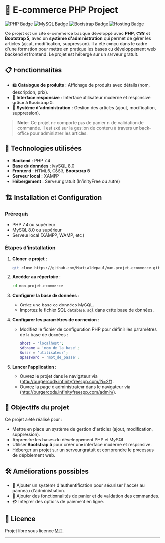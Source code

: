 # 🛒 E-commerce PHP Project

![PHP Badge](https://img.shields.io/badge/PHP-7.4-blue.svg)
![MySQL Badge](https://img.shields.io/badge/MySQL-8.0-orange.svg)
![Bootstrap Badge](https://img.shields.io/badge/Bootstrap-5-blueviolet.svg)
![Hosting Badge](https://img.shields.io/badge/Hosting-Free_Provider-brightgreen.svg)

Ce projet est un site e-commerce basique développé avec **PHP**, **CSS** et **Bootstrap 5**, avec un **système d'administration** qui permet de gérer les articles (ajout, modification, suppression). Il a été conçu dans le cadre d'une formation pour mettre en pratique les bases du développement web backend et frontend. Le projet est hébergé sur un serveur gratuit.

## 📋 Fonctionnalités

- 🛍️ **Catalogue de produits** : Affichage de produits avec détails (nom, description, prix).
- 🎨 **Interface responsive** : Interface utilisateur moderne et responsive grâce à Bootstrap 5.
- 🔧 **Système d'administration** : Gestion des articles (ajout, modification, suppression).

> **Note** : Ce projet ne comporte pas de panier ni de validation de commande. Il est axé sur la gestion de contenu à travers un back-office pour administrer les articles.

## 🚀 Technologies utilisées

- **Backend** : PHP 7.4
- **Base de données** : MySQL 8.0
- **Frontend** : HTML5, CSS3, **Bootstrap 5**
- **Serveur local** : XAMPP
- **Hébergement** : Serveur gratuit (InfinityFree ou autre)

## 🏗️ Installation et Configuration

### Prérequis

- PHP 7.4 ou supérieur
- MySQL 8.0 ou supérieur
- Serveur local (XAMPP, WAMP, etc.)

### Étapes d'installation

1. **Cloner le projet** :
   ```bash
   git clone https://github.com/Martialdepaul/mon-projet-ecommerce.git
   ```

2. **Accéder au répertoire** :
   ```bash
   cd mon-projet-ecommerce
   ```

3. **Configurer la base de données** :
   - Créez une base de données MySQL.
   - Importez le fichier SQL `database.sql` dans cette base de données.

4. **Configurer les paramètres de connexion** :
   - Modifiez le fichier de configuration PHP pour définir les paramètres de la base de données :
     ```php
     $host = 'localhost';
     $dbname = 'nom_de_la_base';
     $user = 'utilisateur';
     $password = 'mot_de_passe';
     ```

5. **Lancer l'application** :
   - Ouvrez le projet dans le navigateur via (http://burgercode.infinityfreeapp.com/?i=2#).
   - Ouvrez la page d'administrateur dans le navigateur via (http://burgercode.infinityfreeapp.com/admin/).

## 🎯 Objectifs du projet

Ce projet a été réalisé pour :

- Mettre en place un système de gestion d'articles (ajout, modification, suppression).
- Apprendre les bases du développement PHP et MySQL.
- Utiliser **Bootstrap 5** pour créer une interface moderne et responsive.
- Héberger un projet sur un serveur gratuit et comprendre le processus de déploiement web.

## 🛠️ Améliorations possibles

- 📧 Ajouter un système d'authentification pour sécuriser l'accès au panneau d'administration.
- 🛒 Ajouter des fonctionnalités de panier et de validation des commandes.
- 💳 Intégrer des options de paiement en ligne.

## 📜 Licence

Projet libre sous licence [MIT](LICENSE).

---
